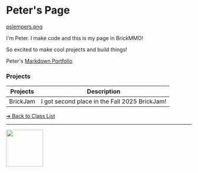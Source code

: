 # Peter's Page

[pslempers.png](/images/pslempers.png)

I'm Peter. I make code and this is my page in BrickMMO!

So excited to make cool projects and build things!

Peter's [Markdown Portfolio](https://pslempers.github.io/)


### Projects

| Projects | Description |
| -------- | -------- |
| BrickJam | I got second place in the Fall 2025 BrickJam!   |

[&#10132; Back to Class List](/)

---

<a href="https://brickmmo.com">
<img src="https://brickmmo.com/images/brickmmo-logo-horizontal.jpg" width="100">
</a>

